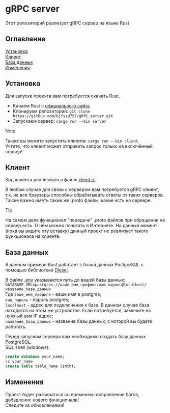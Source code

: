 # gRPC server

Этот репозиторий реализует gRPC сервер на языке Rust

## Оглавление

[Установка](#установка)\
[Клиент](#клиент)\
[База данных](#база-данных)\
[Изменения](#изменения)

## Установка

Для запуска проекта вам потребуется скачать Rust.

* Качаем Rust с [официального сайта](https://www.rust-lang.org/ru/tools/install)
* Клонируем репозиторий: ```git clone https://github.com/bjfssd757/gRPC_server.git```
* Запускаем сервер: ```cargo run --bin server```

> [!NOTE]
> Также вы можете запустить клиента: ```cargo run --bin client```.\
> Учтите, что клиент может отправить запрос только на включённый сервер!

## Клиент

Код клиента реализован в файле [client.rs](src/client.rs)

В любом случае для связи с сервером вам потребуется gRPC клиент, т.к. не все браузеры способны обрабатывать ответы от таких серверов. Также важно иметь такие же .proto файлы, какие есть на сервере.

> [!TIP]
> На самом деле функционал "передачи" .proto файлов при обращении на сервер есть. О нём можно почитать в Интернете. На данный момент (пока вы видите эту вставку) данный проект не реализует такого функционала на клиенте.

## База данных

В данном примере Rust работает с базой данных PostgreSQL с помощью библиотеки [Diesel](https://diesel.rs/).

В файле [.env](.env) указывается путь до вашей базы данных:
```DATABASE_URL=postgres://ваше_имя_профиля:ваш_пароль@localhost/название_базы_данных```\
Где ```ваше_имя_профиля``` - ваше имя в postgres;\
```ваш_пароль``` - пароль postgres;\
```localhost``` - адрес для подключения к базе. В данном случае база находится на этом же устройстве. Если потребуется, замените на нужный вам IP адрес;\
```название_базы_данных``` - название базы данных, с которой вы будете работать.

Перед запуском сервера вам необходимо создать базу данных PostgreSQL.\
SQL shell (windows):

```sql
create database your_name;
\c your_name
create table table_name (smth);
```

## Изменения

Проект будет развиваться со временем: исправление багов, добавление нового функционала!\
Следите за обновлениями!
